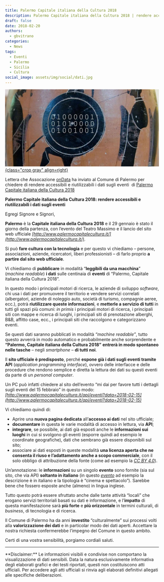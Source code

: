 ```yaml
---
title: Palermo Capitale italiana della Cultura 2018
description: Palermo Capitale italiana della Cultura 2018 | rendere accessibili e riutilizzabili i dati sugli eventi
draft: false
date: 2018-02-20
authors:
  - gbvitrano
categories:
  - News
tags:
  - Eventi
  - Palermo
  - Sicilia
  - Cultura
social_image: assets/img/social/dati.jpg  
--- 
```

<style>
.md-typeset code { background-color: #fff0;}  
.md-typeset pre>code { background-color: #fff0;}  
</style>
[![ods18](dati.jpg "Palermo Capitale italiana della Cultura 2018: rendere accessibili e riutilizzabili i dati sugli eventi" ){class="crop gray" align=right}](index.md)

Lettera che Assocazione [onData](http://blog.ondata.it/palermo-capitale-italiana-della-cultura-2018-rendere-accessibili-e-riutilizzabili-i-dati-sugli-eventi/) ha inviato al Comune di Palermo per chiedere di rendere accessibili e riutilizzabili i dati sugli eventi  di [Palermo Capitale italiana della Cultura 2018](http://www.palermocapitalecultura.it/)

**Palermo Capitale italiana della Cultura 2018: rendere accessibili e riutilizzabili i dati sugli eventi**<!-- more -->

Egregi Signore e Signori,

**Palermo** è la **Capitale italiana della Cultura 2018** e il 29 gennaio è stato il giorno della partenza, con l’evento del Teatro Massimo e il lancio del sito web ufficiale _[http://www.palermocapitalecultura.it/](http://www.palermocapitalecultura.it/)_.

Si può **fare cultura con la tecnologia** e per questo vi chiediamo – persone, associazioni, aziende, ricercatori, liberi professionisti – di farlo proprio **a partire dal sito web ufficiale**.

Vi chiediamo di **pubblicare** in modalità “**leggibili da una macchina**” (_machine readable_) **i dati** sulle centinaia di **eventi** di “Palermo, Capitale italiana della Cultura 2018”.

In questo modo i principali motori di ricerca, le aziende di sviluppo _software_, chi usa i dati per promuovere il territorio e vendere servizi correlati (albergatori, aziende di noleggio auto, società di turismo, compagnie aeree, ecc.), potrà **riutilizzare queste informazioni**, e **metterle a servizio di tutti** in tutti gli spazi più comuni: _in primis_ i principali motori di ricerca, i principali siti con mappe e ricerca di luoghi, i principali siti di prenotazione alberghi, B&B, affitto case, ecc., i principali siti che raccolgono e categorizzano eventi.

Se questi dati saranno pubblicati in modalità _“machine readable”_, tutto questo avverrà in modo automatico e probabilmente anche sorprendente e **“Palermo, Capitale italiana della Cultura 2018”** **entrerà in modo spontaneo nelle tasche** – negli _smartphone_ – **di tutti noi**.

Il **sito ufficiale è predisposto**, perché **espone già i dati sugli eventi tramite API** (_application programming interface_), ovvero delle interfacce e delle procedure che rendono semplice e diretta la lettura dei dati su questi eventi da parte di un _personal computer_.

Un PC può infatti chiedere al sito dell’evento “mi dai per favore tutti i dettagli sugli eventi del 15 febbraio” in questo modo: _[http://www.palermocapitalecultura.it/api/eventi?data=2018-02-15](http://www.palermocapitalecultura.it/api/eventi?data=2018-02-15)_

Vi chiediamo quindi di:


* Aprire una **nuova pagina dedicata** all’**accesso ai dati** nel sito ufficiale;
* **documentare** in questa le varie modalità di accesso in lettura, via **API**;
* **integrare**, se possibile, ai dati già esposti anche le **informazioni sui luoghi** in cui si svolgono gli eventi (esporre quindi ad esempio le coordinate geografiche), dati che sembrano già essere disponibili sul sito;
* associare ai dati esposti in queste modalità **una licenza aperta che ne consenta il riuso e l’adattamento anche a scopo commerciale**, con il solo obbligo di attribuzione della fonte (come ad esempio la _[CC BY 4.0](https://creativecommons.org/licenses/by/4.0/deed.it)_).

Un’annotazione: le **informazioni** su un singolo **evento** sono fornite (sia sul sito, che via API) **soltanto in italiano** (in questo _[evento](http://www.palermocapitalecultura.it/en/eventi/tamerlano)_ ad esempio la descrizione è in italiano e la tipologia è “cinema e spettacolo”). Sarebbe bene che fossero esposte anche (almeno) in lingua inglese.

Tutto questo potrà essere sfruttato anche dalle tante attività “locali” che erogano servizi territoriali basati su dati e informazione, e l’**impatto** di questa manifestazione sarà **più forte** e **più orizzontale** in termini culturali, di _business_, di tecnologia e di ricerca.

Il Comune di Palermo ha da anni **investito** “culturalmente” sui processi volti alla **valorizzazione dei dati** e in particolar modo dei dati aperti. Accettare la nostra richiesta confermerebbe l’impegno del Comune in questo ambito.

Certi di una vostra sensibilità, porgiamo cordiali saluti.

<hr>
**Disclaimer:** Le informazioni visibili e condivise non comportano la visualizzazione di dati sensibili. Data la natura esclusivamente informativa degli elaborati grafici e dei testi riportati, questi non costituiscono atti ufficiali. Per accedere agli atti ufficiali si rinvia agli elaborati definitivi allegati alle specifiche deliberazioni.